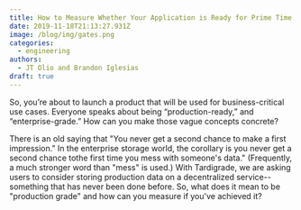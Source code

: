 ```yaml
---
title: How to Measure Whether Your Application is Ready for Prime Time
date: 2019-11-18T21:13:27.931Z
image: /blog/img/gates.png
categories:
  - engineering
authors:
  - JT Olio and Brandon Iglesias
draft: true
---
```

So, you’re about to launch a product that will be used for business-critical use cases. Everyone speaks about being “production-ready,” and “enterprise-grade.” How can you make those vague concepts concrete?

There is an old saying that "You never get a second chance to make a first impression." In the enterprise storage world, the corollary is you never get a second chance tothe first time you mess with someone's data." (Frequently, a much stronger word than "mess" is used.) With Tardigrade, we are asking users to consider storing production data on a decentralized service--something that has never been done before. So, what does it mean to be "production grade" and how can you measure if you've achieved it?
